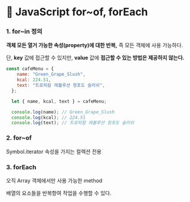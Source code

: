# 📄 JavaScript for~of, forEach

### 1. for~in 정의

**객체 모든 열거 가능한 속성\(property\)에 대한 반복,** 즉 모든 객체에 사용 가능하다.

단, **key** 값에 접근할 수 있지만, **value** 값에 **접근할 수 있는 방법은 제공하지 않는다.**

```javascript
const cafeMenu = {
    name: "Green_Grape_Slush",
    kcal: 224.51,
    text: "트로피칼 레볼루션 청포도 슬러쉬",
  };

  let { name, kcal, text } = cafeMenu;

  console.log(name); // Green_Grape_Slush
  console.log(kcal); // 224.51
  console.log(text); // 트로피칼 레볼루션 청포도 슬러쉬
```

### 2. for~of

Symbol.iterator 속성을 가지는 컬렉션 전용

### 3. forEach

오직 Array 객체에서만 사용 가능한 method

배열의 요소들을 반복항여 작업을 수행할 수 있다.

